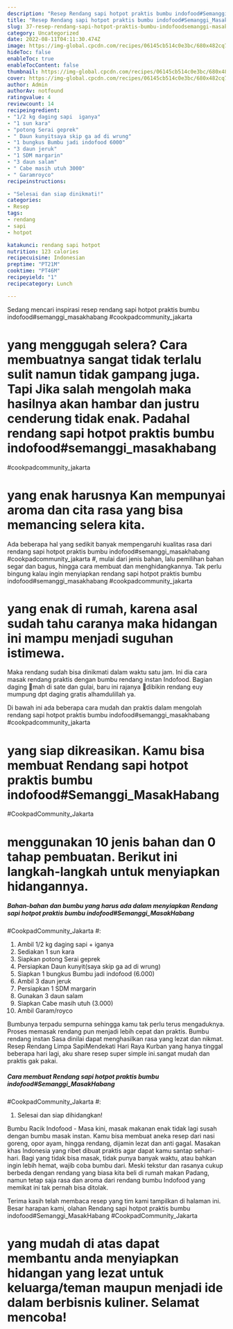 ```yaml
---
description: "Resep Rendang sapi hotpot praktis bumbu indofood#Semanggi_MasakHabang #CookpadCommunity_Jakarta # yang Bisa Manjain Lidah "
title: "Resep Rendang sapi hotpot praktis bumbu indofood#Semanggi_MasakHabang #CookpadCommunity_Jakarta # yang Bisa Manjain Lidah "
slug: 37-resep-rendang-sapi-hotpot-praktis-bumbu-indofoodsemanggi-masakhabang-cookpadcommunity-jakarta-yang-bisa-manjain-lidah
category: Uncategorized
date: 2022-08-11T04:11:30.474Z
image: https://img-global.cpcdn.com/recipes/06145cb514c0e3bc/680x482cq70/rendang-sapi-hotpot-praktis-bumbu-indofoodsemanggi_masakhabang-cookpadcommunity_jakarta-foto-resep-utama.jpg
hideToc: false
enableToc: true
enableTocContent: false
thumbnail: https://img-global.cpcdn.com/recipes/06145cb514c0e3bc/680x482cq70/rendang-sapi-hotpot-praktis-bumbu-indofoodsemanggi_masakhabang-cookpadcommunity_jakarta-foto-resep-utama.jpg
cover: https://img-global.cpcdn.com/recipes/06145cb514c0e3bc/680x482cq70/rendang-sapi-hotpot-praktis-bumbu-indofoodsemanggi_masakhabang-cookpadcommunity_jakarta-foto-resep-utama.jpg
author: Admin
authorAv: notfound
ratingvalue: 4
reviewcount: 14
recipeingredient:
- "1/2 kg daging sapi  iganya"
- "1 sun kara"
- "potong Serai geprek"
- " Daun kunyitsaya skip ga ad di wrung"
- "1 bungkus Bumbu jadi indofood 6000"
- "3 daun jeruk"
- "1 SDM margarin"
- "3 daun salam"
- " Cabe masih utuh 3000"
- " Garamroyco"
recipeinstructions:

- "Selesai dan siap dinikmati!"
categories:
- Resep
tags:
- rendang
- sapi
- hotpot

katakunci: rendang sapi hotpot 
nutrition: 123 calories
recipecuisine: Indonesian
preptime: "PT21M"
cooktime: "PT46M"
recipeyield: "1"
recipecategory: Lunch

---
```



Sedang mencari inspirasi resep rendang sapi hotpot praktis bumbu indofood#semanggi_masakhabang
#cookpadcommunity_jakarta
# yang menggugah selera? Cara membuatnya sangat tidak terlalu sulit namun tidak gampang juga. Tapi Jika salah mengolah maka hasilnya akan hambar dan justru cenderung tidak enak. Padahal rendang sapi hotpot praktis bumbu indofood#semanggi_masakhabang
#cookpadcommunity_jakarta
# yang enak harusnya Kan mempunyai aroma dan cita rasa yang bisa memancing selera kita.


Ada beberapa hal yang sedikit banyak mempengaruhi kualitas rasa dari rendang sapi hotpot praktis bumbu indofood#semanggi_masakhabang
#cookpadcommunity_jakarta
#, mulai dari jenis bahan, lalu pemilihan bahan segar dan bagus, hingga cara membuat dan menghidangkannya. Tak perlu bingung kalau ingin menyiapkan rendang sapi hotpot praktis bumbu indofood#semanggi_masakhabang
#cookpadcommunity_jakarta
# yang enak di rumah, karena asal sudah tahu caranya maka hidangan ini mampu menjadi suguhan istimewa.

Maka rendang sudah bisa dinikmati dalam waktu satu jam. Ini dia cara masak rendang praktis dengan bumbu rendang instan Indofood. Bagian daging 🐐mah di sate dan gulai, baru ini rajanya 🐄dibikin rendang euy mumpung dpt daging gratis alhamdulillah ya.


Di bawah ini ada beberapa cara mudah dan praktis dalam mengolah rendang sapi hotpot praktis bumbu indofood#semanggi_masakhabang
#cookpadcommunity_jakarta
# yang siap dikreasikan. Kamu bisa membuat Rendang sapi hotpot praktis bumbu indofood#Semanggi_MasakHabang
#CookpadCommunity_Jakarta
# menggunakan 10 jenis bahan dan 0 tahap pembuatan. Berikut ini langkah-langkah untuk menyiapkan hidangannya.

<!--inarticleads1-->

##### Bahan-bahan dan bumbu yang harus ada dalam menyiapkan Rendang sapi hotpot praktis bumbu indofood#Semanggi_MasakHabang
#CookpadCommunity_Jakarta
#:

1. Ambil 1/2 kg daging sapi + iganya
1. Sediakan 1 sun kara
1. Siapkan potong Serai geprek
1. Persiapkan  Daun kunyit(saya skip ga ad di wrung)
1. Siapkan 1 bungkus Bumbu jadi indofood (6.000)
1. Ambil 3 daun jeruk
1. Persiapkan 1 SDM margarin
1. Gunakan 3 daun salam
1. Siapkan  Cabe masih utuh (3.000)
1. Ambil  Garam/royco


Bumbunya terpadu sempurna sehingga kamu tak perlu terus mengaduknya. Proses memasak rendang pun menjadi lebih cepat dan praktis. Bumbu rendang instan Sasa dinilai dapat menghasilkan rasa yang lezat dan nikmat. Resep Rendang Limpa SapiMendekati Hari Raya Kurban yang hanya tinggal beberapa hari lagi, aku share resep super simple ini.sangat mudah dan praktis gak pakai. 

<!--inarticleads2-->

##### Cara membuat Rendang sapi hotpot praktis bumbu indofood#Semanggi_MasakHabang
#CookpadCommunity_Jakarta
#:


1. Selesai dan siap dihidangkan!

Bumbu Racik Indofood - Masa kini, masak makanan enak tidak lagi susah dengan bumbu masak instan. Kamu bisa membuat aneka resep dari nasi goreng, opor ayam, hingga rendang, dijamin lezat dan anti gagal. Masakan khas Indonesia yang ribet dibuat praktis agar dapat kamu santap sehari-hari. Bagi yang tidak bisa masak, tidak punya banyak waktu, atau bahkan ingin lebih hemat, wajib coba bumbu dari. Meski tekstur dan rasanya cukup berbeda dengan rendang yang biasa kita beli di rumah makan Padang, namun tetap saja rasa dan aroma dari rendang bumbu Indofood yang memikat ini tak pernah bisa ditolak. 

Terima kasih telah membaca resep yang tim kami tampilkan di halaman ini. Besar harapan kami, olahan Rendang sapi hotpot praktis bumbu indofood#Semanggi_MasakHabang
#CookpadCommunity_Jakarta
# yang mudah di atas dapat membantu anda menyiapkan hidangan yang lezat untuk keluarga/teman maupun menjadi ide dalam berbisnis kuliner. Selamat mencoba!
